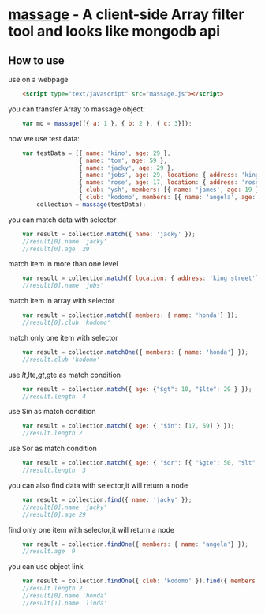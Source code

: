 [massage](#) - A client-side Array filter tool and looks like mongodb api
==================================================
How to use
--------------------------------------
use on a webpage
```html
	<script type="text/javascript" src="massage.js"></script>
```



you can transfer Array to massage object:
```js
	var mo = massage([{ a: 1 }, { b: 2 }, { c: 3}]);
```

now we use test data:
```js
	var testData = [{ name: 'kino', age: 29 },
					{ name: 'tom', age: 59 },
					{ name: 'jacky', age: 29 },
					{ name: 'jobs', age: 29, location: { address: 'king street'} },
					{ name: 'rose', age: 17, location: { address: 'rose street'} },
					{ club: 'ysh', members: [{ name: 'james', age: 19 }, { name: 'marry', age: 33}] },
					{ club: 'kodomo', members: [{ name: 'angela', age: 9 }, { name: 'honda', age: 8}] }],
		collection = massage(testData);
```

you can match data with selector
```js
    var result = collection.match({ name: 'jacky' });
    //result[0].name 'jacky'
    //result[0].age  29
```

match item in more than one level
```js
	var result = collection.match({ location: { address: 'king street'} });
    //result[0].name 'jobs'
```

 match item in array with selector
```js
    var result = collection.match({ members: { name: 'honda'} });
    //result[0].club 'kodomo'
```

match only one item with selector
```js
    var result = collection.matchOne({ members: { name: 'honda'} });
    //result.club 'kodomo'
```

use $lt,$lte,$gt,$gte as match condition
```js
    var result = collection.match({ age: {"$gt": 10, "$lte": 29 } });
    //result.length  4
```

use $in as match condition
```js
    var result = collection.match({ age: { "$in": [17, 59] } });
    //result.length 2
```

use $or as match condition
```js
    var result = collection.match({ age: { "$or": [{ "$gte": 50, "$lt": 70 }, { "$gte": 10, "$lt": 20 }] } });
    //result.length  3
```

you can also find data with selector,it will return a node
```js
    var result = collection.find({ name: 'jacky' });
    //result[0].name 'jacky'
    //result[0].age 29
```

find only one item with selector,it will return a node
```js
	var result = collection.findOne({ members: { name: 'angela'} });
    //result.age  9
```

you can use object link
```js
    var result = collection.findOne({ club: 'kodomo' }).find({ members: { age: 8} });
    //result.length 2 
    //result[0].name 'honda'
    //result[1].name 'linda'
```